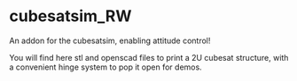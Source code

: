 # cubesatsim_RW
An addon for the cubesatsim, enabling attitude control!

You will find here stl and openscad files to print a 2U cubesat structure, with a convenient hinge system to pop it open for demos.

